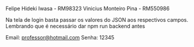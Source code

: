 Felipe Hideki Iwasa - RM98323
Vinicius Monteiro Pina - RM550986

Na tela de login basta passar os valores do JSON aos respectivos campos. Lembrando que é necessário dar npm run backend antes

Email: professor@hotmail.com
Senha: 12345
